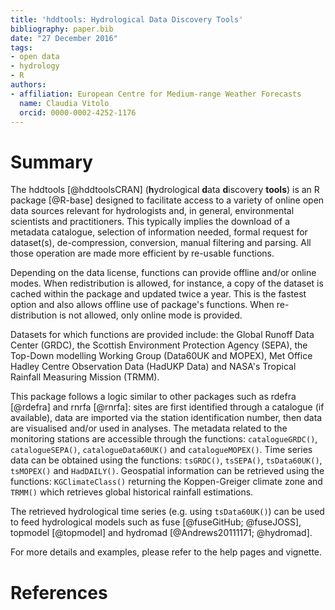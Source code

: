 ```yaml
---
title: 'hddtools: Hydrological Data Discovery Tools'
bibliography: paper.bib
date: "27 December 2016"
tags:
- open data
- hydrology
- R
authors:
- affiliation: European Centre for Medium-range Weather Forecasts
  name: Claudia Vitolo
  orcid: 0000-0002-4252-1176
---
```


# Summary

The hddtools [@hddtoolsCRAN] (**h**ydrological **d**ata **d**iscovery **tools**) is an R package [@R-base] designed to facilitate access to a variety of online open data sources relevant for hydrologists and, in general, environmental scientists and practitioners. This typically implies the download of a metadata catalogue, selection of information needed, formal request for dataset(s), de-compression, conversion, manual filtering and parsing. All those operation are made more efficient by re-usable functions. 

Depending on the data license, functions can provide offline and/or online modes. When redistribution is allowed, for instance, a copy of the dataset is cached within the package and updated twice a year. This is the fastest option and also allows offline use of package's functions. When re-distribution is not allowed, only online mode is provided.

Datasets for which functions are provided include: the Global Runoff Data Center (GRDC), the Scottish Environment Protection Agency (SEPA), the Top-Down modelling Working Group (Data60UK and MOPEX), Met Office Hadley Centre Observation Data (HadUKP Data) and NASA's Tropical Rainfall Measuring Mission (TRMM). 

This package follows a logic similar to other packages such as rdefra [@rdefra] and rnrfa [@rnrfa]: sites are first identified through a catalogue (if available), data are imported via the station identification number, then data are visualised and/or used in analyses. The metadata related to the monitoring stations are accessible through the functions: `catalogueGRDC()`, `catalogueSEPA()`, `catalogueData60UK()` and  `catalogueMOPEX()`. Time series data can be obtained using the functions: `tsGRDC()`, `tsSEPA()`, `tsData60UK()`, `tsMOPEX()` and `HadDAILY()`. Geospatial information can be retrieved using the functions: `KGClimateClass()` returning the Koppen-Greiger climate zone and `TRMM()` which retrieves global historical rainfall estimations.

The retrieved hydrological time series (e.g. using `tsData60UK()`) can be used to feed hydrological models such as fuse [@fuseGitHub; @fuseJOSS], topmodel [@topmodel] and hydromad [@Andrews20111171; @hydromad].

For more details and examples, please refer to the help pages and vignette.

# References
